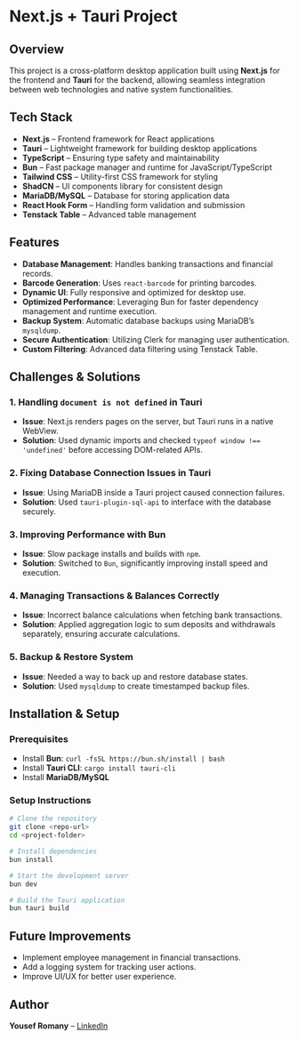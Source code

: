 # Next.js + Tauri Project

## Overview
This project is a cross-platform desktop application built using **Next.js** for the frontend and **Tauri** for the backend, allowing seamless integration between web technologies and native system functionalities.

## Tech Stack
- **Next.js** – Frontend framework for React applications
- **Tauri** – Lightweight framework for building desktop applications
- **TypeScript** – Ensuring type safety and maintainability
- **Bun** – Fast package manager and runtime for JavaScript/TypeScript
- **Tailwind CSS** – Utility-first CSS framework for styling
- **ShadCN** – UI components library for consistent design
- **MariaDB/MySQL** – Database for storing application data
- **React Hook Form** – Handling form validation and submission
- **Tenstack Table** – Advanced table management

## Features
- **Database Management**: Handles banking transactions and financial records.
- **Barcode Generation**: Uses `react-barcode` for printing barcodes.
- **Dynamic UI**: Fully responsive and optimized for desktop use.
- **Optimized Performance**: Leveraging Bun for faster dependency management and runtime execution.
- **Backup System**: Automatic database backups using MariaDB’s `mysqldump`.
- **Secure Authentication**: Utilizing Clerk for managing user authentication.
- **Custom Filtering**: Advanced data filtering using Tenstack Table.

## Challenges & Solutions
### 1. **Handling `document is not defined` in Tauri**
   - **Issue**: Next.js renders pages on the server, but Tauri runs in a native WebView.
   - **Solution**: Used dynamic imports and checked `typeof window !== 'undefined'` before accessing DOM-related APIs.

### 2. **Fixing Database Connection Issues in Tauri**
   - **Issue**: Using MariaDB inside a Tauri project caused connection failures.
   - **Solution**: Used `tauri-plugin-sql-api` to interface with the database securely.

### 3. **Improving Performance with Bun**
   - **Issue**: Slow package installs and builds with `npm`.
   - **Solution**: Switched to `Bun`, significantly improving install speed and execution.

### 4. **Managing Transactions & Balances Correctly**
   - **Issue**: Incorrect balance calculations when fetching bank transactions.
   - **Solution**: Applied aggregation logic to sum deposits and withdrawals separately, ensuring accurate calculations.

### 5. **Backup & Restore System**
   - **Issue**: Needed a way to back up and restore database states.
   - **Solution**: Used `mysqldump` to create timestamped backup files.

## Installation & Setup
### Prerequisites
- Install **Bun**: `curl -fsSL https://bun.sh/install | bash`
- Install **Tauri CLI**: `cargo install tauri-cli`
- Install **MariaDB/MySQL**

### Setup Instructions
```sh
# Clone the repository
git clone <repo-url>
cd <project-folder>

# Install dependencies
bun install

# Start the development server
bun dev

# Build the Tauri application
bun tauri build
```

## Future Improvements
- Implement employee management in financial transactions.
- Add a logging system for tracking user actions.
- Improve UI/UX for better user experience.

## Author
**Yousef Romany** – [LinkedIn](https://www.linkedin.com/in/yousef-romany-09a2a5233)